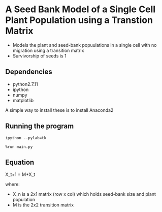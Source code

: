 # A Seed Bank Model of a Single Cell Plant Population using a Transtion Matrix #

* Models the plant and seed-bank popuulations in a single cell with no migration using a transition matrix
* Survivorship of seeds is 1

## Dependencies ##
* python2.7.11
* ipython
* numpy
* matplotlib
 
A simple way to install these is to install Anaconda2

## Running the program ##
`ipython --pylab=tk`

`%run main.py`

## Equation ##
X_t+1 = M*X_t

where:
* X_n is a 2x1 matrix (row x col) which holds seed-bank size and plant population
* M is the 2x2 transition matrix

